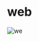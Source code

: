# web

![we](https://github.com/adithya-creation/syntax-saint/blob/master/resources/Generate.gif?raw=true)
